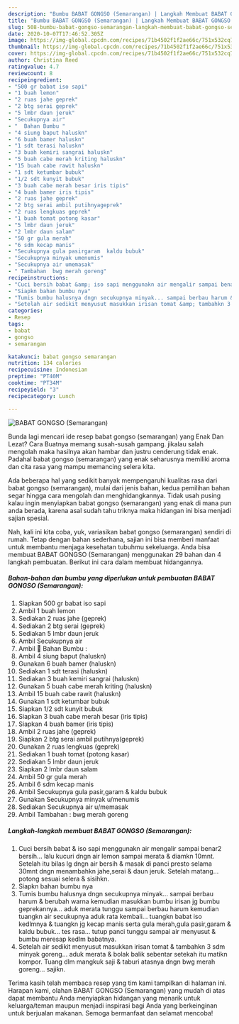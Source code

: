 ```yaml
---
description: "Bumbu BABAT GONGSO (Semarangan) | Langkah Membuat BABAT GONGSO (Semarangan) Yang Bikin Ngiler"
title: "Bumbu BABAT GONGSO (Semarangan) | Langkah Membuat BABAT GONGSO (Semarangan) Yang Bikin Ngiler"
slug: 508-bumbu-babat-gongso-semarangan-langkah-membuat-babat-gongso-semarangan-yang-bikin-ngiler
date: 2020-10-07T17:46:52.305Z
image: https://img-global.cpcdn.com/recipes/71b4502f1f2ae66c/751x532cq70/babat-gongso-semarangan-foto-resep-utama.jpg
thumbnail: https://img-global.cpcdn.com/recipes/71b4502f1f2ae66c/751x532cq70/babat-gongso-semarangan-foto-resep-utama.jpg
cover: https://img-global.cpcdn.com/recipes/71b4502f1f2ae66c/751x532cq70/babat-gongso-semarangan-foto-resep-utama.jpg
author: Christina Reed
ratingvalue: 4.7
reviewcount: 8
recipeingredient:
- "500 gr babat iso sapi"
- "1 buah lemon"
- "2 ruas jahe geprek"
- "2 btg serai geprek"
- "5 lmbr daun jeruk"
- "Secukupnya air"
- "  Bahan Bumbu "
- "4 siung baput haluskn"
- "6 buah bamer haluskn"
- "1 sdt terasi haluskn"
- "3 buah kemiri sangrai haluskn"
- "5 buah cabe merah kriting haluskn"
- "15 buah cabe rawit haluskn"
- "1 sdt ketumbar bubuk"
- "1/2 sdt kunyit bubuk"
- "3 buah cabe merah besar iris tipis"
- "4 buah bamer iris tipis"
- "2 ruas jahe geprek"
- "2 btg serai ambil putihnyageprek"
- "2 ruas lengkuas geprek"
- "1 buah tomat potong kasar"
- "5 lmbr daun jeruk"
- "2 lmbr daun salam"
- "50 gr gula merah"
- "6 sdm kecap manis"
- "Secukupnya gula pasirgaram  kaldu bubuk"
- "Secukupnya minyak umenumis"
- "Secukupnya air umemasak"
- " Tambahan  bwg merah goreng"
recipeinstructions:
- "Cuci bersih babat &amp; iso sapi menggunakn air mengalir sampai benar2 bersih... lalu kucuri dngn air lemon sampai merata &amp; diamkn 10mnt. Setelah itu bilas lg dngn air bersih &amp; masak di panci presto selama 30mnt dngn menambahkn jahe,serai &amp; daun jeruk. Setelah matang... potong sesuai selera &amp; sisihkn."
- "Siapkn bahan bumbu nya"
- "Tumis bumbu halusnya dngn secukupnya minyak... sampai berbau harum &amp; berubah warna kemudian masukkan bumbu irisan jg bumbu geprekannya... aduk merata tunggu sampai berbau harum kemudian tuangkn air secukupnya aduk rata kembali... tuangkn babat iso kedlmnya &amp; tuangkn jg kecap manis serta gula merah,gula pasir,garam &amp; kaldu bubuk... tes rasa... tutup panci tunggu sampai air menyusut &amp; bumbu meresap kedlm babatnya."
- "Setelah air sedikit menyusut masukkan irisan tomat &amp; tambahkn 3 sdm minyak goreng... aduk merata &amp; bolak balik sebentar setekah itu matikn kompor. Tuang dlm mangkuk saji &amp; taburi atasnya dngn bwg merah goreng... sajikn."
categories:
- Resep
tags:
- babat
- gongso
- semarangan

katakunci: babat gongso semarangan 
nutrition: 134 calories
recipecuisine: Indonesian
preptime: "PT40M"
cooktime: "PT34M"
recipeyield: "3"
recipecategory: Lunch

---
```



![BABAT GONGSO (Semarangan)](https://img-global.cpcdn.com/recipes/71b4502f1f2ae66c/751x532cq70/babat-gongso-semarangan-foto-resep-utama.jpg)

Bunda lagi mencari ide resep babat gongso (semarangan) yang Enak Dan Lezat? Cara Buatnya memang susah-susah gampang. jikalau salah mengolah maka hasilnya akan hambar dan justru cenderung tidak enak. Padahal babat gongso (semarangan) yang enak seharusnya memiliki aroma dan cita rasa yang mampu memancing selera kita.



Ada beberapa hal yang sedikit banyak mempengaruhi kualitas rasa dari babat gongso (semarangan), mulai dari jenis bahan, kedua pemilihan bahan segar hingga cara mengolah dan menghidangkannya. Tidak usah pusing kalau ingin menyiapkan babat gongso (semarangan) yang enak di mana pun anda berada, karena asal sudah tahu triknya maka hidangan ini bisa menjadi sajian spesial.


Nah, kali ini kita coba, yuk, variasikan babat gongso (semarangan) sendiri di rumah. Tetap dengan bahan sederhana, sajian ini bisa memberi manfaat untuk membantu menjaga kesehatan tubuhmu sekeluarga. Anda bisa membuat BABAT GONGSO (Semarangan) menggunakan 29 bahan dan 4 langkah pembuatan. Berikut ini cara dalam membuat hidangannya.

<!--inarticleads1-->

##### Bahan-bahan dan bumbu yang diperlukan untuk pembuatan BABAT GONGSO (Semarangan):

1. Siapkan 500 gr babat iso sapi
1. Ambil 1 buah lemon
1. Sediakan 2 ruas jahe (geprek)
1. Sediakan 2 btg serai (geprek)
1. Sediakan 5 lmbr daun jeruk
1. Ambil Secukupnya air
1. Ambil  🦁 Bahan Bumbu :
1. Ambil 4 siung baput (haluskn)
1. Gunakan 6 buah bamer (haluskn)
1. Sediakan 1 sdt terasi (haluskn)
1. Sediakan 3 buah kemiri sangrai (haluskn)
1. Gunakan 5 buah cabe merah kriting (haluskn)
1. Ambil 15 buah cabe rawit (haluskn)
1. Gunakan 1 sdt ketumbar bubuk
1. Siapkan 1/2 sdt kunyit bubuk
1. Siapkan 3 buah cabe merah besar (iris tipis)
1. Siapkan 4 buah bamer (iris tipis)
1. Ambil 2 ruas jahe (geprek)
1. Siapkan 2 btg serai ambil putihnya(geprek)
1. Gunakan 2 ruas lengkuas (geprek)
1. Sediakan 1 buah tomat (potong kasar)
1. Sediakan 5 lmbr daun jeruk
1. Siapkan 2 lmbr daun salam
1. Ambil 50 gr gula merah
1. Ambil 6 sdm kecap manis
1. Ambil Secukupnya gula pasir,garam &amp; kaldu bubuk
1. Gunakan Secukupnya minyak u/menumis
1. Sediakan Secukupnya air u/memasak
1. Ambil  Tambahan : bwg merah goreng




<!--inarticleads2-->

##### Langkah-langkah membuat BABAT GONGSO (Semarangan):

1. Cuci bersih babat &amp; iso sapi menggunakn air mengalir sampai benar2 bersih... lalu kucuri dngn air lemon sampai merata &amp; diamkn 10mnt. Setelah itu bilas lg dngn air bersih &amp; masak di panci presto selama 30mnt dngn menambahkn jahe,serai &amp; daun jeruk. Setelah matang... potong sesuai selera &amp; sisihkn.
1. Siapkn bahan bumbu nya
1. Tumis bumbu halusnya dngn secukupnya minyak... sampai berbau harum &amp; berubah warna kemudian masukkan bumbu irisan jg bumbu geprekannya... aduk merata tunggu sampai berbau harum kemudian tuangkn air secukupnya aduk rata kembali... tuangkn babat iso kedlmnya &amp; tuangkn jg kecap manis serta gula merah,gula pasir,garam &amp; kaldu bubuk... tes rasa... tutup panci tunggu sampai air menyusut &amp; bumbu meresap kedlm babatnya.
1. Setelah air sedikit menyusut masukkan irisan tomat &amp; tambahkn 3 sdm minyak goreng... aduk merata &amp; bolak balik sebentar setekah itu matikn kompor. Tuang dlm mangkuk saji &amp; taburi atasnya dngn bwg merah goreng... sajikn.




Terima kasih telah membaca resep yang tim kami tampilkan di halaman ini. Harapan kami, olahan BABAT GONGSO (Semarangan) yang mudah di atas dapat membantu Anda menyiapkan hidangan yang menarik untuk keluarga/teman maupun menjadi inspirasi bagi Anda yang berkeinginan untuk berjualan makanan. Semoga bermanfaat dan selamat mencoba!
